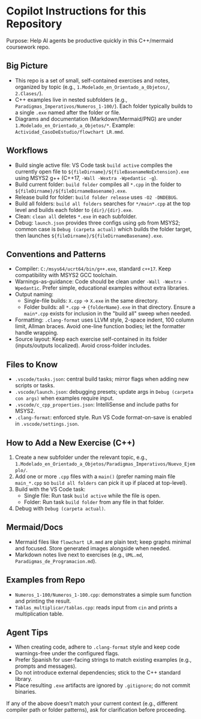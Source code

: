 # Copilot Instructions for this Repository

Purpose: Help AI agents be productive quickly in this C++/mermaid coursework repo.

## Big Picture

- This repo is a set of small, self-contained exercises and notes, organized by topic (e.g., `1.Modelado_en_Orientado_a_Objetos/`, `2.Clases/`).
- C++ examples live in nested subfolders (e.g., `Paradigmas_Imperativos/Numeros_1-100/`). Each folder typically builds to a single `.exe` named after the folder or file.
- Diagrams and documentation (Markdown/Mermaid/PNG) are under `1.Modelado_en_Orientado_a_Objetos/*`. Example: `Actividad_CasoDeEstudio/flowchart LR.mmd`.

## Workflows

- Build single active file: VS Code task `build active` compiles the currently open file to `${fileDirname}/${fileBasenameNoExtension}.exe` using MSYS2 g++ (C++17, `-Wall -Wextra -Wpedantic -g`).
- Build current folder: `build folder` compiles all `*.cpp` in the folder to `${fileDirname}/${fileDirnameBasename}.exe`.
- Release build for folder: `build folder release` uses `-O2 -DNDEBUG`.
- Build all folders: `build all folders` searches for `*/main*.cpp` at the top level and builds each folder to `{dir}/{dir}.exe`.
- Clean: `clean all` deletes `*.exe` in each subfolder.
- Debug: `launch.json` provides three configs using `gdb` from MSYS2; common case is `Debug (carpeta actual)` which builds the folder target, then launches `${fileDirname}/${fileDirnameBasename}.exe`.

## Conventions and Patterns

- Compiler: `C:/msys64/ucrt64/bin/g++.exe`, standard `c++17`. Keep compatibility with MSYS2 GCC toolchain.
- Warnings-as-guidance: Code should be clean under `-Wall -Wextra -Wpedantic`. Prefer simple, educational examples without extra libraries.
- Output naming:
  - Single-file builds: `X.cpp` -> `X.exe` in the same directory.
  - Folder builds: all `*.cpp` -> `{folderName}.exe` in that directory. Ensure a `main*.cpp` exists for inclusion in the "build all" sweep when needed.
- Formatting: `.clang-format` uses LLVM style, 2-space indent, 100 column limit, Allman braces. Avoid one-line function bodies; let the formatter handle wrapping.
- Source layout: Keep each exercise self-contained in its folder (inputs/outputs localized). Avoid cross-folder includes.

## Files to Know

- `.vscode/tasks.json`: central build tasks; mirror flags when adding new scripts or tasks.
- `.vscode/launch.json`: debugging presets; update args in `Debug (carpeta con args)` when examples require input.
- `.vscode/c_cpp_properties.json`: IntelliSense and include paths for MSYS2.
- `.clang-format`: enforced style. Run VS Code format-on-save is enabled in `.vscode/settings.json`.

## How to Add a New Exercise (C++)

1. Create a new subfolder under the relevant topic, e.g., `1.Modelado_en_Orientado_a_Objetos/Paradigmas_Imperativos/Nuevo_Ejemplo/`.
2. Add one or more `.cpp` files with a `main()` (prefer naming main file `main_*.cpp` so `build all folders` can pick it up if placed at top-level).
3. Build with the VS Code task:
   - Single file: Run task `build active` while the file is open.
   - Folder: Run task `build folder` from any file in that folder.
4. Debug with `Debug (carpeta actual)`.

## Mermaid/Docs

- Mermaid files like `flowchart LR.mmd` are plain text; keep graphs minimal and focused. Store generated images alongside when needed.
- Markdown notes live next to exercises (e.g., `UML.md`, `Paradigmas_de_Programacion.md`).

## Examples from Repo

- `Numeros_1-100/Numeros_1-100.cpp`: demonstrates a simple sum function and printing the result.
- `Tablas_multiplicar/tablas.cpp`: reads input from `cin` and prints a multiplication table.

## Agent Tips

- When creating code, adhere to `.clang-format` style and keep code warnings-free under the configured flags.
- Prefer Spanish for user-facing strings to match existing examples (e.g., prompts and messages).
- Do not introduce external dependencies; stick to the C++ standard library.
- Place resulting `.exe` artifacts are ignored by `.gitignore`; do not commit binaries.

If any of the above doesn’t match your current context (e.g., different compiler path or folder patterns), ask for clarification before proceeding.
